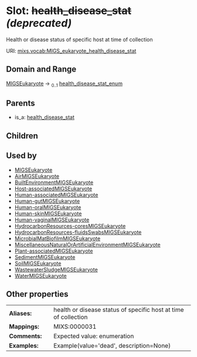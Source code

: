 
# Slot: ~~health_disease_stat~~ _(deprecated)_


Health or disease status of specific host at time of collection

URI: [mixs.vocab:MIGS_eukaryote_health_disease_stat](https://w3id.org/mixs/vocab/MIGS_eukaryote_health_disease_stat)


## Domain and Range

[MIGSEukaryote](MIGSEukaryote.md) &#8594;  <sub>0..1</sub> [health_disease_stat_enum](health_disease_stat_enum.md)

## Parents

 *  is_a: [health_disease_stat](health_disease_stat.md)

## Children


## Used by

 * [MIGSEukaryote](MIGSEukaryote.md)
 * [AirMIGSEukaryote](AirMIGSEukaryote.md)
 * [BuiltEnvironmentMIGSEukaryote](BuiltEnvironmentMIGSEukaryote.md)
 * [Host-associatedMIGSEukaryote](Host-associatedMIGSEukaryote.md)
 * [Human-associatedMIGSEukaryote](Human-associatedMIGSEukaryote.md)
 * [Human-gutMIGSEukaryote](Human-gutMIGSEukaryote.md)
 * [Human-oralMIGSEukaryote](Human-oralMIGSEukaryote.md)
 * [Human-skinMIGSEukaryote](Human-skinMIGSEukaryote.md)
 * [Human-vaginalMIGSEukaryote](Human-vaginalMIGSEukaryote.md)
 * [HydrocarbonResources-coresMIGSEukaryote](HydrocarbonResources-coresMIGSEukaryote.md)
 * [HydrocarbonResources-fluidsSwabsMIGSEukaryote](HydrocarbonResources-fluidsSwabsMIGSEukaryote.md)
 * [MicrobialMatBiofilmMIGSEukaryote](MicrobialMatBiofilmMIGSEukaryote.md)
 * [MiscellaneousNaturalOrArtificialEnvironmentMIGSEukaryote](MiscellaneousNaturalOrArtificialEnvironmentMIGSEukaryote.md)
 * [Plant-associatedMIGSEukaryote](Plant-associatedMIGSEukaryote.md)
 * [SedimentMIGSEukaryote](SedimentMIGSEukaryote.md)
 * [SoilMIGSEukaryote](SoilMIGSEukaryote.md)
 * [WastewaterSludgeMIGSEukaryote](WastewaterSludgeMIGSEukaryote.md)
 * [WaterMIGSEukaryote](WaterMIGSEukaryote.md)

## Other properties

|  |  |  |
| --- | --- | --- |
| **Aliases:** | | health or disease status of specific host at time of collection |
| **Mappings:** | | MIXS:0000031 |
| **Comments:** | | Expected value: enumeration |
| **Examples:** | | Example(value='dead', description=None) |

